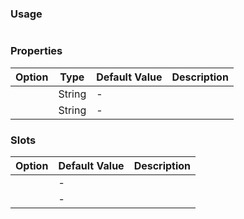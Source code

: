 ### Usage

```

```

### Properties

| Option | Type   | Default Value | Description                                     |
| ------ | ------ | ------------- | ----------------------------------------------- |
|        | String | -             |                                                 |
|        | String | -             |                                                 |

### Slots

| Option     | Default Value | Description                                                 |
| ---------- | ------------- | ----------------------------------------------------------- |
|            | -             |                                                             |
|            | -             |                                                             |

